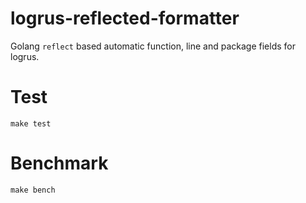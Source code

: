 # logrus-reflected-formatter
Golang `reflect` based automatic function, line and package fields for logrus.

# Test
`make test`

# Benchmark
`make bench`
